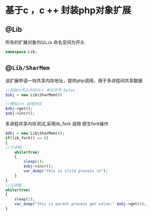 # 基于c ，c ++ 封装php对象扩展

## @Lib
所有的扩展对象均以`Lib` 命名空间为开头
```php
namespace Lib;
```

## @`Lib/SharMem`
该扩展申请一块共享内存地址，提供php调用，用于多进程间共享数据
```php
//初始化传入内存大小 单位字节 bytes
$obj = new Lib\SharMem(8)

//模拟int 自增测试
$obj->get();
$obj->incr();
```
多进程共享内存测试,采用lib_fork 调用 原生fork操作
```php
$Obj = new Lib\SharMem(8);
if(lib_fork() == 0)
{
//子进程
    while(true)
    {
        sleep(1);
        $obj->incr();
        var_dump("this is clild process \n");
    }
}
//父进程
while(true)
{
    sleep(1);
    var_dump("this is parent process get value:".$obj->get());
}
```
